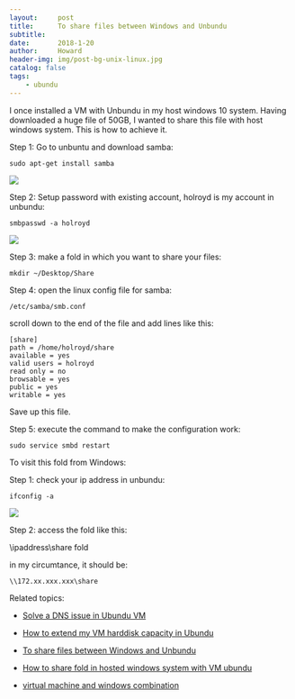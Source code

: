 ```yaml
---
layout:     post
title:      To share files between Windows and Unbundu
subtitle:   
date:       2018-1-20
author:     Howard
header-img: img/post-bg-unix-linux.jpg
catalog: false
tags:
    - ubundu
---
```



I once installed a VM with Unbundu in my host windows 10 system.  Having downloaded a huge file of 50GB, I  wanted to share this file with host windows system.  This is how to achieve it.


Step 1: Go to unbuntu and download samba:

```
sudo apt-get install samba
```

![](https://steemitimages.com/DQmUt5AB68xSh2vzmvdDs5APKP3uhLr7XphNETLo5vCULpu/image.png)


Step 2:  Setup password with existing account, holroyd is my account in unbundu:

```
smbpasswd -a holroyd
```

![](https://steemitimages.com/DQmaMJiEv8DPdXVVcF8aEeHYmGK6LDXnuAv3XLb39fXiQAS/image.png)


Step 3: make a fold in which you want to share your files:

```
mkdir ~/Desktop/Share
```

Step 4:   open the linux config file for samba: 

```
/etc/samba/smb.conf
```


scroll down to the end of the file and add lines like this:

```
[share]
path = /home/holroyd/share
available = yes
valid users = holroyd
read only = no
browsable = yes
public = yes
writable = yes
```

Save up this file.

Step 5:  execute the command to make the configuration work:

```
sudo service smbd restart
```


To visit this fold from Windows:

Step 1:  check your ip address in unbundu:

```
ifconfig -a
```

![](https://steemitimages.com/DQmZxvbTh41XrEzeviEvY1jonnPth7K8tqgxwp2SGauvDbx/image.png)

Step 2: access the fold like this: 

\\ipaddress\share fold

in my circumtance, it should be:

```
\\172.xx.xxx.xxx\share
```



Related topics: 

- [Solve a DNS issue in Ubundu VM](http://engineerman.club/2019/01/20/Solve-a-DNS-issue-in-Ubundu-VM/)

- 
  [How to extend my VM harddisk capacity in Ubundu](http://engineerman.club/2018/10/16/How-to-extend-my-VM-harddisk-capacity-in-Ubundu/)

- 
  [To share files between Windows and Unbundu](http://engineerman.club/2018/01/20/To-share-files-between-Windows-and-Unbundu/)

- 
  [How to share fold in hosted windows system with VM ubundu](http://engineerman.club/2018/01/20/How-to-share-fold-in-hosted-windows-system-with-VM-ubundu/)


- [virtual machine and windows combination](http://engineerman.club/2010/01/16/virtual-machine-and-windows/)
